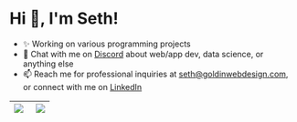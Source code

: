 # Hi 👋, I'm Seth! 

- ✨ Working on various programming projects 
- 💬 Chat with me on [Discord](https://discord.gg/gKYSMeJ) about web/app dev, data science, or anything else
- 📫 Reach me for professional inquiries at seth@goldinwebdesign.com, or connect with me on [LinkedIn](https://www.linkedin.com/in/sethgoldin/)

<!-- <a href="https://www.linkedin.com/in/seth-goldin-a3a46818b/" target="blank"><img src="https://img.shields.io/badge/linkedin-%230077B5.svg?&style=for-the-badge&logo=linkedin&logoColor=white" /></a> -->


| <a href="http://seth.goldin.io/"><img align="left" src="https://github-readme-stats.vercel.app/api?username=GoldinGuy&count_private=true&show_icons=true&include_all_commits=true&hide_border=true" /></a>   | <a href="http://seth.goldin.io/"><img align="right" src="https://github-readme-stats.vercel.app/api/top-langs/?username=GoldinGuy&layout=compact&count_private=true&include_all_commits=true&exclude_repo=MusicWithAMaster,SwampSite,GoldInAndOut,MPFIDLC,fairgame,tensorflow-object-detection-faster-rcnn&hide_border=true&langs_count=8" /></a>   |
| ------------- | ------------- |
